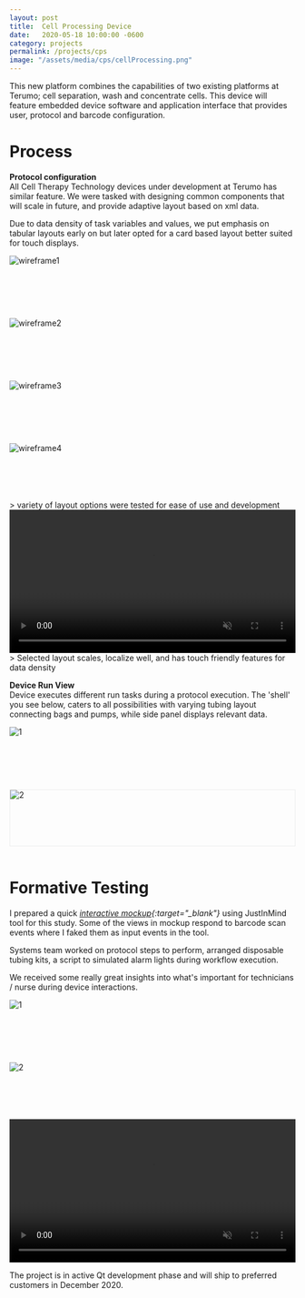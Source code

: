 ```yaml
---
layout: post
title:  Cell Processing Device
date:   2020-05-18 10:00:00 -0600
category: projects
permalink: /projects/cps
image: "/assets/media/cps/cellProcessing.png"
---
```

This new platform combines the capabilities of two existing platforms at Terumo; cell separation, wash and concentrate cells. This device will feature embedded device software and application interface that provides user, protocol and barcode configuration.  

# Process
 

**Protocol configuration**  
All Cell Therapy Technology devices under development at Terumo has similar feature. We were tasked with designing common components that will scale in future, and provide adaptive layout based on xml data.  

Due to data density of task variables and values, we put emphasis on tabular layouts early on but later opted for a card based layout better suited for touch displays.  

<div style="
    display: grid;
    grid-template-columns: repeat(auto-fit, minmax(250px, 1fr));
    grid-gap: 10px;
    grid-auto-rows: minmax(100px, auto);
">
    <img src="/assets/media/cps/PrepareWire1.png" alt="wireframe1">
    <img src="/assets/media/cps/PrepareWire3.png" alt="wireframe2">
    <img src="/assets/media/cps/PrepareWire2.png" alt="wireframe3">
    <img src="/assets/media/cps/PrepareWire4.png" alt="wireframe4">
</div>
<span></span>
> variety of layout options were tested for ease of use and development

<br>
<video width="100%" height="auto" controls muted>
  <source src="/assets/media/cps/finalRun.mov" type="video/mp4">
  Your browser does not support the video tag.
</video>
<span></span>
> Selected layout scales, localize well, and has touch friendly features for data density

<br>

**Device Run View**  
Device executes different run tasks during a protocol execution. The 'shell' you see below, caters to all possibilities with varying tubing layout connecting bags and pumps, while side panel displays relevant data.  

<div style="
    display: grid;
    grid-template-columns: repeat(auto-fit, minmax(250px, 1fr));
    grid-gap: 10px;
    grid-auto-rows: minmax(100px, auto);
">
    <img src="/assets/media/cps/RunWire.png" alt="1">
    <img src="/assets/media/cps/PrimeDesign.png" alt="2" style="border: 1px solid #ECEDED;">
</div>
<br>

# Formative Testing
I prepared a quick *[interactive mockup](https://www.justinmind.com/usernote/tests/38196272/45260779/47397928/index.html#/screens/da697580-0312-4404-b07c-5ee3df31b7d4){:target="_blank"}* using JustInMind tool for this study. Some of the views in mockup respond to barcode scan events where I faked them as input events in the tool.  

Systems team worked on protocol steps to perform, arranged disposable tubing kits, a script to simulated alarm lights during workflow execution.  

We received some really great insights into what's important for technicians / nurse during device interactions.  

<div style="
    display: grid;
    grid-template-columns: repeat(auto-fit, minmax(250px, 1fr));
    grid-gap: 10px;
    grid-auto-rows: minmax(100px, auto);
">
    <img src="/assets/media/cps/hfSession3.png" alt="1">
    <img src="/assets/media/cps/hfSession2.png" alt="2">
</div>
<span></span>

<video width="100%" height="auto" controls muted>
  <source src="/assets/media/cps/hfSession3.mp4" type="video/mp4">
  Your browser does not support the video tag.
</video>
<span></span>

The project is in active Qt development phase and will ship to preferred customers in December 2020.